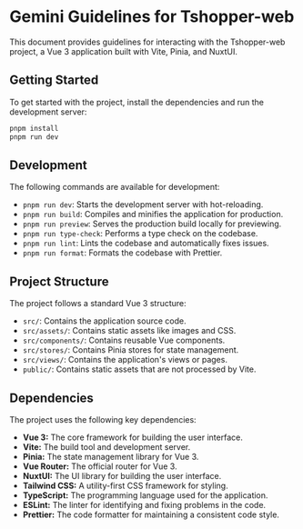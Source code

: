 # Gemini Guidelines for Tshopper-web

This document provides guidelines for interacting with the Tshopper-web project, a Vue 3 application built with Vite, Pinia, and NuxtUI.

## Getting Started

To get started with the project, install the dependencies and run the development server:

```bash
pnpm install
pnpm run dev
```

## Development

The following commands are available for development:

- `pnpm run dev`: Starts the development server with hot-reloading.
- `pnpm run build`: Compiles and minifies the application for production.
- `pnpm run preview`: Serves the production build locally for previewing.
- `pnpm run type-check`: Performs a type check on the codebase.
- `pnpm run lint`: Lints the codebase and automatically fixes issues.
- `pnpm run format`: Formats the codebase with Prettier.

## Project Structure

The project follows a standard Vue 3 structure:

- `src/`: Contains the application source code.
- `src/assets/`: Contains static assets like images and CSS.
- `src/components/`: Contains reusable Vue components.
- `src/stores/`: Contains Pinia stores for state management.
- `src/views/`: Contains the application's views or pages.
- `public/`: Contains static assets that are not processed by Vite.

## Dependencies

The project uses the following key dependencies:

- **Vue 3:** The core framework for building the user interface.
- **Vite:** The build tool and development server.
- **Pinia:** The state management library for Vue 3.
- **Vue Router:** The official router for Vue 3.
- **NuxtUI:** The UI library for building the user interface.
- **Tailwind CSS:** A utility-first CSS framework for styling.
- **TypeScript:** The programming language used for the application.
- **ESLint:** The linter for identifying and fixing problems in the code.
- **Prettier:** The code formatter for maintaining a consistent code style.
